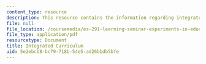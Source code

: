```yaml
---
content_type: resource
description: This resource contains the information regarding integrated curriculum.
file: null
file_location: /coursemedia/es-291-learning-seminar-experiments-in-education-spring-2003/5e2ebcb8bc79718b54e5ad26bbdb5bfe_MITES_291S03_7b_lake.pdf
file_type: application/pdf
resourcetype: Document
title: Integrated Curriculum
uid: 5e2ebcb8-bc79-718b-54e5-ad26bbdb5bfe
---
```


